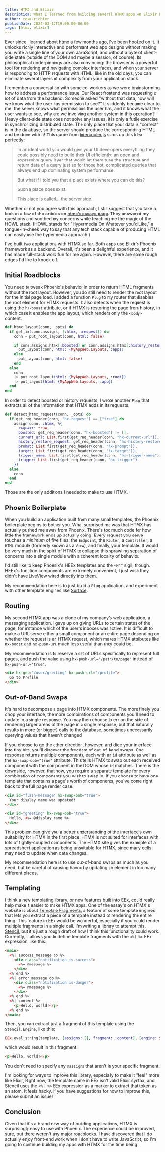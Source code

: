 ```yaml
---
title: HTMX and Elixir
description: What I learned from building several HTMX apps on Elixir Phoenix
author: rosa-richter
publishDate: 2024-03-12T19:00:00-06:00
tags: [htmx, elixir]
---
```


Ever since I learned about [htmx](https://htmx.org) a few months ago, I've been hooked on it.
It unlocks richly interactive and performant web app designs without making you write a single line of your own JavaScript,
and without a byte of client-side state (outside of the DOM and maybe a session, of course).
Its philosophical underpinnings are also convincing: the browser is a powerful tool for rendering and navigating complex interfaces,
and when your server is responding to HTTP requests with HTML, like in the old days,
you can eliminate several layers of complexity from your application stack.

I remember a conversation with some co-workers as we were brainstorming how to address a performance issue.
Our React frontend was requesting _a lot_ of data from the backend.
Someone asked "without that data, how will we know what the user has permission to see?"
It suddenly became clear to me: the server knows what permissions the user has, and it knows what the user wants to see, why are we involving another system in this operation?
Heavy client-side state does not solve any issues, it is only a futile exercise in synchronizing distributed state.
The only place that your data is "correct" is in the database, so the server should produce the corresponding HTML and be done with it!
This quote from [intercooler.js](https://intercoolerjs.org/2016/02/17/api-churn-vs-security.html) sums up this idea perfectly:

> In an ideal world you would give your UI developers everything they could possibly need to build their UI efficiently: an open and expressive query layer that would let them tune the structure and return data of a query just so for those hot, complicated queries that always end up dominating system performance.
>
> But what if I told you that a place exists where you can do this?
>
> Such a place does exist.
>
> This place is called... the server side.

Whether or not you agree with this approach, I still suggest that you take a look at a few of the articles on [htmx's essays page](https://htmx.org/essays/).
They answered my questions and soothed my concerns while teaching me the magic of the HOWL stack.
(HOWL stands for "Hypermedia On Whatever you'd Like," a tongue-in-cheek way to say that any tech stack capable of producing HTML can easily use the hypermedia approach.)

I've built two applications with HTMX so far. Both apps use Elixir's Phoenix framework as a backend.
Overall, it's been a delightful experience, and it has made full-stack work fun for me again.
However, there are some rough edges I'd like to knock off.

## Initial Roadblocks

You need to tweak Phoenix's behavior in order to return HTML fragments without the root layout.
However, you do still need to render the root layout for the initial page load.
I added a function `Plug` to my router that disables the root element for HTMX requests.
It also detects when the request is using the `hx-boost` attribute, or if HTMX is restoring the page from history,
in which case it enables the app layout, which renders only the `<body>` content.

```elixir
def htmx_layout(conn, _opts) do
  if get_in(conn.assigns, [:htmx, :request]) do
    conn = put_root_layout(conn, html: false)

    if conn.assigns.htmx[:boosted] or conn.assigns.htmx[:history_restore_request] do
      put_layout(conn, html: {MyAppWeb.Layouts, :app})
    else
      put_layout(conn, html: false)
    end
  else
    conn
    |> put_root_layout(html: {MyAppWeb.Layouts, :root})
    |> put_layout(html: {MyAppWeb.Layouts, :app})
  end
end
```

In order to detect boosted or history requests, I wrote another `Plug` that extracts all of the information that HTMX adds in its requests.

```elixir
def detect_htmx_request(conn, _opts) do
  if get_req_header(conn, "hx-request") == ["true"] do
    assign(conn, :htmx, %{
      request: true,
      boosted: get_req_header(conn, "hx-boosted") != [],
      current_url: List.first(get_req_header(conn, "hx-current-url")),
      history_restore_request: get_req_header(conn, "hx-history-restore-request") == ["true"],
      prompt: List.first(get_req_header(conn, "hx-prompt")),
      target: List.first(get_req_header(conn, "hx-target")),
      trigger_name: List.first(get_req_header(conn, "hx-trigger-name")),
      trigger: List.first(get_req_header(conn, "hx-trigger"))
    })
  else
    conn
  end
end
```

Those are the only additions I needed to make to use HTMX.

## Phoenix Boilerplate

When you build an application built from many small templates, the Phoenix boilerplate begins to bother you.
What surprised me was that HTMX has actually pushed me away from Phoenix.
There's too much code for how little the framework ends up actually doing.
Every request you serve touches a _minimum_ of five files: the `Endpoint`, the `Router`, a `Controller`, a `HTML` module (formerly known as a `View`), and finally, your template.
It would be very much in the spirit of HTMX to collapse this sprawling separation of concerns into a single module with a coherent locality of behavior.

I'd still like to keep Phoenix's HEEx templates and the `~H""` sigil, though.
HEEx's function components are extremely convenient, I just wish they didn't have LiveView wired directly into them.

My recommendation here is to just build a `Plug` application, and experiment with other template engines like [Surface](https://surface-ui.org/).

## Routing

My second HTMX app was a clone of my company's web application, a messaging application.
I gave up on giving URLs to certain states of the page, for instance which of the user's inboxes was active.
It is difficult to make a URL serve either a small component or an entire page depending on whether the request is an HTMX request,
which makes HTMX attributes like `hx-boost` and `hx-push-url` much less useful than they could be.

My recommendation is to reserve a set of URLs specifically to represent full pages,
and push the value using `hx-push-url="/path/to/page"` instead of `hx-push-url="true"`.

```html
<div hx-get="/user/greeting" hx-push-url="/profile">
  Go to Profile
</div>
```

## Out-of-Band Swaps

It's hard to decompose a page into HTMX components.
The more finely you chop your interface, the more combinations of components you'll need to update in a single response.
You may then choose to err on the side of rendering larger areas of the page in a single response,
but that naturally results in more (or bigger) calls to the database, sometimes unecessarily querying values that haven't changed.

If you choose to go the other direction, however, and dice your interface into tiny bits, you'll discover the freedom of out-of-band swaps.
One response returns multiple components, each with an `id` attribute as well as the `hx-swap-oob="true"` attribute.
This tells HTMX to swap out each received component with the component in the DOM whose `id` matches.
There is the downside, however, that now, you require a separate template for every combination of components you wish to swap in.
If you choose to have one template that contains a page's worth of components, you've come right back to the full page render case.

```html
<div id="flash-message" hx-swap-oob="true">
  Your display name was updated!
</div>

<div id="greeting" hx-swap-oob="true">
  Hello, <%= @display_name %>
</div>
```

This problem can give you a better understanding of the interface's own suitability for HTMX in the first place.
HTMX is not suited for interfaces with lots of tightly-coupled components.
The HTMX site gives the example of a spreadsheet application as being unsuitable for HTMX, since many cells may need to update when data changes.

My recommendation here is to use out-of-band swaps as much as you need, but be careful of causing havoc by updating an element in too many different places.

## Templating

I think a new templating library, or new features built into EEx, could really help make it easier to make HTMX apps.
One of the essay's on HTMX's website is about [Template Fragments](https://htmx.org/essays/template-fragments/),
a feature of some template engines that lets you extract a piece of a template instead of rendering the entire thing.
This feature in EEx would be wonderful, especially if you could render multiple fragments in a single call.
I'm writing a library to attempt this, [Stencil](https://github.com/Cantido/stencil), but it's just a rough draft of how I think this functionality could work.
Currently, it allows you to define template fragments with the `<%| %>` EEx expression, like this:

```html
<main>
  <%| success_message do %>
    <div class="notification is-success">
      <%= @message %>
    </div>
  <% end %>
  <%| error_message do %>
    <div class="notification is-danger">
      <%= @message %>
    </div>
  <% end %>
  <%| content %>
    <p>Hello, world!</p>
  <% end %>
</main>
```

Then, you can extract just a fragment of this template using the `Stencil.Engine`, like this:

```elixir
EEx.eval_string(template, [assigns: [], fragment: :content], [engine: Stencil.Engine])
```

which would result in this fragment:

```html
<p>Hello, world!</p>
```

You don't need to specify any `@assigns` that aren't in your specific fragment.

I'm looking for ways to improve this library, especially to make it "feel" more like Elixir,
Right now, the template name in EEx isn't valid Elixir syntax, and Stencil uses the `<%| %>`
EEx expression as a marker to extract that token as an atom. It feels hacky.
If you have suggestions for how to improve this, please [submit an issue](https://github.com/Cantido/stencil/issues/new)!

## Conclusion

Given that it's a brand new way of building applications, HTMX is surprisingly easy to use with Phoenix.
The experience could be improved, sure, but there weren't any major roadblocks.
I have discovered that I do actually enjoy front-end work when I don't have to write JavaScript,
so I'm going to continue building my apps with HTMX for the time being.


